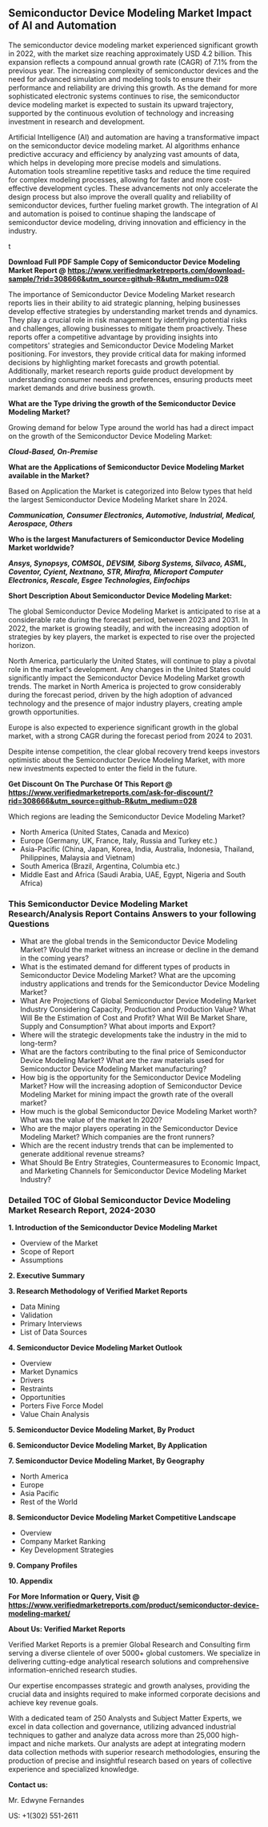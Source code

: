 <h2>Semiconductor Device Modeling Market Impact of AI and Automation</h2><p>The semiconductor device modeling market experienced significant growth in 2022, with the market size reaching approximately USD 4.2 billion. This expansion reflects a compound annual growth rate (CAGR) of 7.1% from the previous year. The increasing complexity of semiconductor devices and the need for advanced simulation and modeling tools to ensure their performance and reliability are driving this growth. As the demand for more sophisticated electronic systems continues to rise, the semiconductor device modeling market is expected to sustain its upward trajectory, supported by the continuous evolution of technology and increasing investment in research and development.</p><p>Artificial Intelligence (AI) and automation are having a transformative impact on the semiconductor device modeling market. AI algorithms enhance predictive accuracy and efficiency by analyzing vast amounts of data, which helps in developing more precise models and simulations. Automation tools streamline repetitive tasks and reduce the time required for complex modeling processes, allowing for faster and more cost-effective development cycles. These advancements not only accelerate the design process but also improve the overall quality and reliability of semiconductor devices, further fueling market growth. The integration of AI and automation is poised to continue shaping the landscape of semiconductor device modeling, driving innovation and efficiency in the industry.</p>t</p><p id="" class=""><strong>Download Full PDF Sample Copy of Semiconductor Device Modeling Market Report @ <a href="https://www.verifiedmarketreports.com/download-sample/?rid=308666&utm_source=github-R&utm_medium=028" target="_blank">https://www.verifiedmarketreports.com/download-sample/?rid=308666&utm_source=github-R&utm_medium=028</a></strong></p><p>The importance of&nbsp;Semiconductor Device Modeling Market research reports lies in their ability to aid strategic planning, helping businesses develop effective strategies by understanding market trends and dynamics. They play a crucial role in risk management by identifying potential risks and challenges, allowing businesses to mitigate them proactively. These reports offer a competitive advantage by providing insights into competitors' strategies and Semiconductor Device Modeling Market positioning. For investors, they provide critical data for making informed decisions by highlighting market forecasts and growth potential. Additionally, market research reports guide product development by understanding consumer needs and preferences, ensuring products meet market demands and drive business growth.</p><p><strong>What are the&nbsp;Type driving the growth of the Semiconductor Device Modeling Market?</strong></p><p id="" class="">Growing demand for below Type around the world has had a direct impact on the growth of the Semiconductor Device Modeling Market:</p><em><strong>Cloud-Based, On-Premise</strong></em></p><strong>What are the&nbsp;Applications&nbsp;of Semiconductor Device Modeling Market available in the Market?</strong></p><p id="" class="">Based on Application the Market is categorized into Below types that held the largest Semiconductor Device Modeling Market share In 2024.</p><em><strong>Communication, Consumer Electronics, Automotive, Industrial, Medical, Aerospace, Others</strong></em></p><strong>Who is the largest Manufacturers of Semiconductor Device Modeling Market worldwide?</strong></p><p><em><strong>Ansys, Synopsys, COMSOL, DEVSIM, Siborg Systems, Silvaco, ASML, Coventor, Cyient, Nextnano, STR, Mirafra, Microport Computer Electronics, Rescale, Esgee Technologies, Einfochips</strong></em></p><p id="" class=""><strong>Short Description About Semiconductor Device Modeling Market:</strong></p><p>The global Semiconductor Device Modeling Market is anticipated to rise at a considerable rate during the forecast period, between 2023 and 2031. In 2022, the market is growing steadily, and with the increasing adoption of strategies by key players, the market is expected to rise over the projected horizon.</p><p>North America, particularly the United States, will continue to play a pivotal role in the market's development. Any changes in the United States could significantly impact the Semiconductor Device Modeling Market growth trends. The market in North America is projected to grow considerably during the forecast period, driven by the high adoption of advanced technology and the presence of major industry players, creating ample growth opportunities.</p><p>Europe is also expected to experience significant growth in the global market, with a strong CAGR during the forecast period from 2024 to 2031.</p><p>Despite intense competition, the clear global recovery trend keeps investors optimistic about the Semiconductor Device Modeling Market, with more new investments expected to enter the field in the future.</p><p id="" class=""><strong>Get Discount On The Purchase Of This Report @ <a href="https://www.verifiedmarketreports.com/ask-for-discount/?rid=308666&utm_source=github-R&utm_medium=028" target="_blank">https://www.verifiedmarketreports.com/ask-for-discount/?rid=308666&utm_source=github-R&utm_medium=028</a></strong></p>Which regions are leading the Semiconductor Device Modeling Market?</p><ul><li>North America (United States, Canada and Mexico)</li><li>Europe (Germany, UK, France, Italy, Russia and Turkey etc.)</li><li>Asia-Pacific (China, Japan, Korea, India, Australia, Indonesia, Thailand, Philippines, Malaysia and Vietnam)</li><li>South America (Brazil, Argentina, Columbia etc.)</li><li>Middle East and Africa (Saudi Arabia, UAE, Egypt, Nigeria and South Africa)</li></ul><h3 id="" class="">This Semiconductor Device Modeling Market Research/Analysis Report Contains Answers to your following Questions</h3><ul><li>What are the global trends in the Semiconductor Device Modeling Market? Would the market witness an increase or decline in the demand in the coming years?</li><li>What is the estimated demand for different types of products in Semiconductor Device Modeling Market? What are the upcoming industry applications and trends for the Semiconductor Device Modeling Market?</li><li>What Are Projections of Global Semiconductor Device Modeling Market Industry Considering Capacity, Production and Production Value? What Will Be the Estimation of Cost and Profit? What Will Be Market Share, Supply and Consumption? What about imports and Export?</li><li>Where will the strategic developments take the industry in the mid to long-term?</li><li>What are the factors contributing to the final price of Semiconductor Device Modeling Market? What are the raw materials used for Semiconductor Device Modeling Market manufacturing?</li><li>How big is the opportunity for the Semiconductor Device Modeling Market? How will the increasing adoption of Semiconductor Device Modeling Market for mining impact the growth rate of the overall market?</li><li>How much is the global Semiconductor Device Modeling Market worth? What was the value of the market In 2020?</li><li>Who are the major players operating in the Semiconductor Device Modeling Market? Which companies are the front runners?</li><li>Which are the recent industry trends that can be implemented to generate additional revenue streams?</li><li>What Should Be Entry Strategies, Countermeasures to Economic Impact, and Marketing Channels for Semiconductor Device Modeling Market Industry?</li></ul><h3 id="" class="">Detailed TOC of Global Semiconductor Device Modeling Market Research Report, 2024-2030</h3><p id="" class=""><strong>1. Introduction of the Semiconductor Device Modeling Market</strong></p><ul><li>Overview of the Market</li><li>Scope of Report</li><li>Assumptions</li></ul><p id="" class=""><strong>2. Executive Summary</strong></p><p id="" class=""><strong>3. Research Methodology of Verified Market Reports</strong></p><ul><li>Data Mining</li><li>Validation</li><li>Primary Interviews</li><li>List of Data Sources</li></ul><p id="" class=""><strong>4. Semiconductor Device Modeling Market Outlook</strong></p><ul><li>Overview</li><li>Market Dynamics</li><li>Drivers</li><li>Restraints</li><li>Opportunities</li><li>Porters Five Force Model</li><li>Value Chain Analysis</li></ul><p id="" class=""><strong>5. Semiconductor Device Modeling Market, By Product</strong></p><p id="" class=""><strong>6. Semiconductor Device Modeling Market, By Application</strong></p><p id="" class=""><strong>7. Semiconductor Device Modeling Market, By Geography</strong></p><ul><li>North America</li><li>Europe</li><li>Asia Pacific</li><li>Rest of the World</li></ul><p id="" class=""><strong>8. Semiconductor Device Modeling Market Competitive Landscape</strong></p><ul><li>Overview</li><li>Company Market Ranking</li><li>Key Development Strategies</li></ul><p id="" class=""><strong>9. Company Profiles</strong></p><p id="" class=""><strong>10. Appendix</strong></p><p id="" class=""><strong>For More Information or Query, Visit @ <a href="https://www.verifiedmarketreports.com/product/semiconductor-device-modeling-market/" target="_blank">https://www.verifiedmarketreports.com/product/semiconductor-device-modeling-market/</a></strong></p><p id="" class=""><strong>About Us: Verified Market Reports</strong></p><p id="" class="">Verified Market Reports is a premier Global Research and Consulting firm serving a diverse clientele of over 5000+ global customers. We specialize in delivering cutting-edge analytical research solutions and comprehensive information-enriched research studies.</p><p id="" class="">Our expertise encompasses strategic and growth analyses, providing the crucial data and insights required to make informed corporate decisions and achieve key revenue goals.</p><p id="" class="">With a dedicated team of 250 Analysts and Subject Matter Experts, we excel in data collection and governance, utilizing advanced industrial techniques to gather and analyze data across more than 25,000 high-impact and niche markets. Our analysts are adept at integrating modern data collection methods with superior research methodologies, ensuring the production of precise and insightful research based on years of collective experience and specialized knowledge.</p><p id="" class=""><strong>Contact us:</strong></p><p id="" class="">Mr. Edwyne Fernandes</p><p id="" class="">US: +1(302) 551-2611</p>